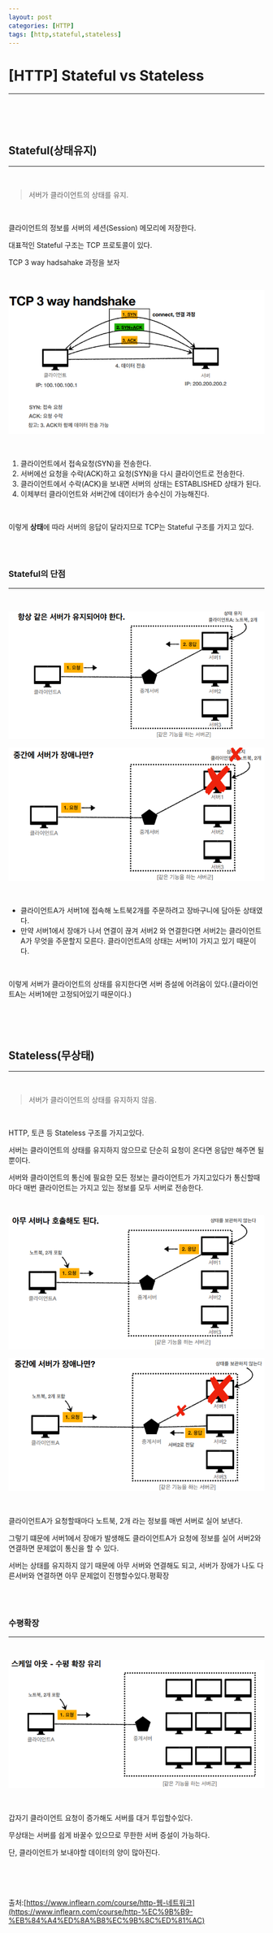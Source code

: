 ```yaml
--- 
layout: post 
categories: [HTTP]
tags: [http,stateful,stateless]
---
```


# [HTTP] Stateful vs Stateless

---

<br><br><br>

## Stateful(상태유지)

---

<br>

> 서버가 클라이언트의 상태를 유지.

<br>

클라이언트의 정보를 서버의 세션(Session) 메모리에 저장한다.

대표적인 Stateful 구조는 TCP 프로토콜이 있다.

TCP 3 way hadsahake 과정을 보자

<br>

![23-09-03(1)](/assets/img/09-03-img/state-1.png)



<br>

1. 클라이언트에서 접속요청(SYN)을 전송한다.
2. 서버에선 요청을 수락(ACK)하고 요청(SYN)을 다시 클라이언트로 전송한다.
3. 클라이언트에서 수락(ACK)을 보내면 서버의 상태는 ESTABLISHED  상태가 된다.
4. 이제부터 클라이언트와 서버간에 데이터가 송수신이 가능해진다.

<br>

이렇게 **상태**에 따라 서버의 응답이 달라지므로 TCP는 Stateful 구조를 가지고 있다.

<br><br>

### Stateful의 단점

---

<br>

![23-09-03(2)](/assets/img/09-03-img/state-2.png)



![23-09-03(3)](/assets/img/09-03-img/state-3.png)



<br>

- 클라이언트A가 서버1에 접속해 노트북2개를 주문하려고 장바구니에 담아둔 상태였다.
- 만약 서버1에서 장애가 나서 연결이 끊겨 서버2 와 연결한다면 서버2는 클라이언트A가 무엇을 주문할지 모른다. 클라이언트A의 상태는 서버1이 가지고 있기 때문이다.

<br>

이렇게 서버가 클라이언트의 상태를 유지한다면 서버 증설에 어려움이 있다.(클라이언트A는 서버1에만 고정되어있기 때문이다.)

<br><br><br>

## Stateless(무상태)

---

<br>

> 서버가 클라이언트의 상태를 유지하지 않음.

<br>

HTTP, 토큰 등 Stateless 구조를 가지고있다.

서버는 클라이언트의 상태를 유지하지 않으므로 단순히 요청이 온다면 응답만 해주면 될뿐이다.

서버와 클라이언트의 통신에 필요한 모든 정보는 클라이언트가 가지고있다가 통신할때 마다 매번 클라이언트는 가지고 있는 정보를 모두 서버로 전송한다.

<br>

![23-09-03(4)](/assets/img/09-03-img/state-4.png)


![23-09-03(5)](/assets/img/09-03-img/state-5.png)


<br>

클라이언트A가 요청할때마다 노트북, 2개 라는 정보를 매번 서버로 실어 보낸다.

그렇기 떄문에 서버1에서 장애가 발생해도 클라이언트A가 요청에 정보를 실어 서버2와 연결하면  문제없이 통신을 할 수 있다.

서버는 상태를 유지하지 않기 때문에 아무 서버와 연결해도 되고, 서버가 장애가 나도 다른서버와 연결하면 아무 문제없이 진행할수있다.평확장

<br><br>

### 수평확장

---

<br>

![23-09-03(6)](/assets/img/09-03-img/state-6.png)

<br>

갑자기 클라이언트 요청이 증가해도 서버를 대거 투입할수있다.

무상태는 서버를 쉽게 바꿀수 있으므로  무한한 서버 증설이 가능하다.

단, 클라이언트가 보내야할 데이터의 양이 많아진다.


<br><br><br>


출처:[https://www.inflearn.com/course/http-웹-네트워크](https://www.inflearn.com/course/http-%EC%9B%B9-%EB%84%A4%ED%8A%B8%EC%9B%8C%ED%81%AC)
